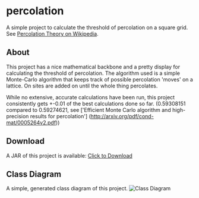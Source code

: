 # percolation

A simple project to calculate the threshold of percolation on a square grid.
See [Percolation Theory on Wikipedia](http://en.wikipedia.org/wiki/Percolation_Theory).

## About

This project has a nice mathematical backbone and a pretty display for calculating the threshold of percolation. The
algorithm used is a simple Monte-Carlo algorithm that keeps track of possible percolation 'moves' on a lattice. On sites
are added on until the whole thing percolates.

While no extensive, accurate calculations have been run, this project consistently gets +-0.01 of the best calculations
done so far. (0.59308151 compared to 0.59274621, see
['Efficient Monte Carlo algorithm and high-precision results for percolation']
(http://arxiv.org/pdf/cond-mat/0005264v2.pdf))

## Download

A JAR of this project is available:
[Click to Download](http://db.tt/Yh8KjN1E)

## Class Diagram
A simple, generated class diagram of this project.
![Class Diagram](http://i.imgur.com/DZup5ky.png)